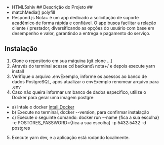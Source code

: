 
* HTML5shiv	## Descrição do Projeto ##
* matchMedia() polyfill
* Respond.js	Nota+ é um app dedicado a solicitação de suporte acadêmico de forma rápida e confiável. O app busca facilitar a relação cliente / prestador, diversificando as opções do usuário com base em desempenho e valor, garantindo a entrega e pagamento do serviço.

## Instalação ##

1) Clone o repositorio em sua máquina (git clone ...)
2) Através do terminal acesse cd backand\ nota+/ e depois execute yarn install
3) Verifique o arquivo .envExemplo, informe os acessos ao banco de dados PostgreSQL, após atualizar o envExemplo renomear    arquivo para .env
4) Caso não queira informar um banco de dados específico, utilize o Docker para gerar uma imagem postgre
 *  a) Intale o docker [Intall Docker](https://docs.docker.com/install/)
 *  b) Execute no terminal, docker --version, para confirmar instalação
 *  c) Execute o seguinte comando: docker run --name {fica a sua escolha} -e POSTGRES_PASSWORD={fica a sua escolha} -p 5432:5432 -d postgres
5) Execute yarn dev, e a aplicação está rodando localmente.
